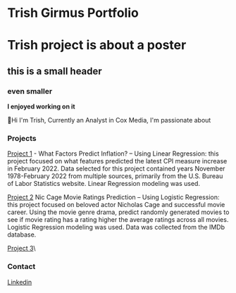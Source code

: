 # Trish Girmus Portfolio

# Trish  project is about a poster
## this is a small header
### even smaller 
**I enjoyed working on it**

👋Hi I'm Trish, 
Currently an Analyst in Cox Media, I'm passionate about 

###  Projects
[Project 1](Project%201/README.md) - What Factors Predict Inflation? – Using Linear Regression: this project focused on what features predicted the latest CPI measure increase in February 2022. Data selected for this project contained years November 1978-February 2022 from multiple sources, primarily from the U.S. Bureau of Labor Statistics website. Linear Regression modeling was used.  

[Project 2](Project%202/README.md) Nic Cage Movie Ratings Prediction – Using Logistic Regression: this project focused on beloved actor Nicholas Cage and successful movie career. Using the movie genre drama, predict randomly generated movies to see if movie rating has a rating higher the average ratings across all movies. Logistic Regression modeling was used. Data was collected from the IMDb database.   

[Project 3](Project%203/README.md)\

### Contact

[Linkedin](https://www.linkedin.com/in/trish-girmus-1620018/)
